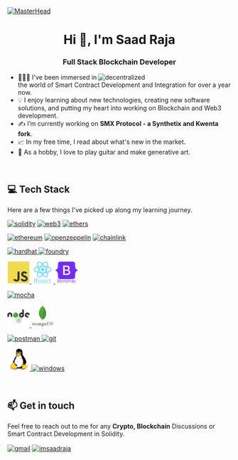 [![MasterHead](https://cdn.dribbble.com/userupload/15119027/file/original-f4f712a9483b14d166ba90b0b08618ed.png?resize=1280×640)]()

<h1 align="center">Hi 👋, I'm Saad Raja</h1>
<h3 align="center">Full Stack Blockchain Developer</h3>

<img align="right" alt="decentralized" width="300" src="https://i.pinimg.com/originals/c4/d8/d7/c4d8d7f9e12230e974cb918678b161b4.gif" />

- 👨🏻‍💻 I've been immersed in the world of Smart Contract Development and Integration for over a year now.
- 💡 I enjoy learning about new technologies, creating new software solutions, and putting my heart into working on Blockchain and Web3 development.
- ✍ I’m currently working on **SMX Protocol - a Synthetix and Kwenta fork**.
- 📈 In my free time, I read about what's new in the market.
- 🎨 As a hobby, I love to play guitar and make generative art.

<br />

## 💻 Tech Stack

Here are a few things I've picked up along my learning journey.

<a href="https://soliditylang.org/" target="_blank" rel="noreferrer"> <img src="https://cdn.dribbble.com/userupload/10626067/file/original-ae140e59e4c8d99fcef0b676fef14d30.png" alt="solidity" width="30" /></a>
<a href="https://web3js.org/" target="_blank" rel="noreferrer"> <img src="https://cdn.jsdelivr.net/gh/ChainSafe/web3.js/assets/logo/web3js.jpg" alt="web3" width="50" /></a>
<a href="https://docs.ethers.org/v6/" target="_blank" rel="noreferrer"> <img src="https://seeklogo.com/images/E/ethers-logo-D5B86204D8-seeklogo.com.png" alt="ethers" width="50" /></a>

<a href="https://ethereum.org/en/" target="_blank" rel="noreferrer"> <img src="https://img.icons8.com/?size=48&id=50284&format=png" alt="ethereum" width="50" /></a>
<a href="https://www.openzeppelin.com/" target="_blank" rel="noreferrer"> <img src="https://seeklogo.com/images/O/openzeppelin-logo-2909FE553F-seeklogo.com.png" alt="openzeppelin" width="40" /></a>
<a href="https://chain.link/" target="_blank" rel="noreferrer"> <img src="https://seeklogo.com/images/C/chainlink-link-logo-FB38A5933B-seeklogo.com.png" alt="chainlink" width="40" /></a>

<a href="https://hardhat.org/" target="_blank" rel="noreferrer"> <img src="https://seeklogo.com/images/H/hardhat-logo-888739EBB4-seeklogo.com.png" alt="hardhat" width="50" /> </a>
<a href="https://getfoundry.sh/" target="_blank" rel="noreferrer"> <img src="https://getfoundry.sh/logo.png" alt="foundry" width="50" /> </a>
  
<a href="https://developer.mozilla.org/en-US/docs/Web/JavaScript" target="_blank" rel="noreferrer"> <img src="https://raw.githubusercontent.com/devicons/devicon/master/icons/javascript/javascript-original.svg" alt="javascript" width="50" /> </a> 
<a href="https://reactjs.org/" target="_blank" rel="noreferrer"> <img src="https://raw.githubusercontent.com/devicons/devicon/master/icons/react/react-original-wordmark.svg" alt="react" width="50" /> </a>
<a href="https://getbootstrap.com" target="_blank" rel="noreferrer"> <img src="https://raw.githubusercontent.com/devicons/devicon/master/icons/bootstrap/bootstrap-plain-wordmark.svg" alt="bootstrap" width="50" /> </a>

<a href="https://mochajs.org" target="_blank" rel="noreferrer"> <img src="https://www.vectorlogo.zone/logos/mochajs/mochajs-icon.svg" alt="mocha" width="50" /> </a> 

<a href="https://nodejs.org" target="_blank" rel="noreferrer"> <img src="https://raw.githubusercontent.com/devicons/devicon/master/icons/nodejs/nodejs-original-wordmark.svg" alt="nodejs" width="50" /> </a> 
<a href="https://www.mongodb.com/" target="_blank" rel="noreferrer"> <img src="https://raw.githubusercontent.com/devicons/devicon/master/icons/mongodb/mongodb-original-wordmark.svg" alt="mongodb" width="50" /> </a> 

<a href="https://postman.com" target="_blank" rel="noreferrer"> <img src="https://www.vectorlogo.zone/logos/getpostman/getpostman-icon.svg" alt="postman" width="50" /> </a> 
<a href="https://git-scm.com/" target="_blank" rel="noreferrer"> <img src="https://www.vectorlogo.zone/logos/git-scm/git-scm-icon.svg" alt="git" width="50" /> </a>

<a href="https://www.linux.org/" target="_blank" rel="noreferrer"> <img src="https://raw.githubusercontent.com/devicons/devicon/master/icons/linux/linux-original.svg" alt="linux" width="50" /> </a> 
<a href="https://www.microsoft.com/en-us/windows?r=1" target="_blank" rel="noreferrer"> <img src="https://img.icons8.com/?size=48&id=108792&format=png" alt="windows" width="50" /> </a> 

<br />

## 📫 Get in touch
Feel free to reach out to me for any **Crypto, Blockchain** Discussions or Smart Contract Development in Solidity.
<p align="left">
  <a href="mailto:saadraja6432@gmail.com"><img align="center" src="https://logos-world.net/wp-content/uploads/2020/11/Gmail-Logo-700x394.png" alt="gmail" height="30" width="50" /></a>
  <a href="https://linkedin.com/in/imsaadraja" target="blank"><img align="center" src="https://raw.githubusercontent.com/rahuldkjain/github-profile-readme-generator/master/src/images/icons/Social/linked-in-alt.svg" alt="imsaadraja" height="30" width="40" /></a>
</p>

